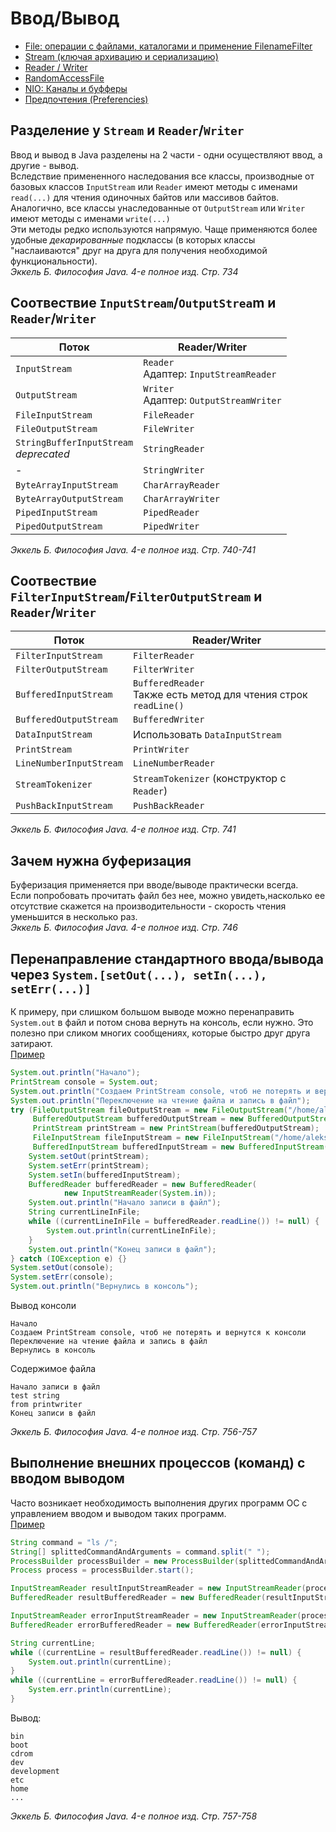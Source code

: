 # Ввод/Вывод
* [File: операции с файлами, каталогами и применение FilenameFilter](15.1.%20File%20-%20операции%20с%20файлами,%20каталогами,%20FilenameFilter/15.1.%20File%20-%20операции%20с%20файлами,%20каталогами,%20FilenameFilter.md)
* [Stream (ключая архивацию и сериализацию)](15.2.%20Stream/15.2.%20Stream.md)
* [Reader / Writer](15.3.%20Reader%20и%20Writer/15.3.%20Reader%20и%20Writer.md)
* [RandomAccessFile](15.4.%20RandomAccessFile/15.4.%20RandomAccessFile.md)
* [NIO: Каналы и буфферы](15.5.%20NIO%20-%20Каналы%20и%20буфферы/15.5.%20NIO%20-%20Каналы%20и%20буфферы.md)
* [Предпочтения (Preferencies)](15.6.%20Preferencies/15.6.%20Preferencies.md)

## Разделение у `Stream` и `Reader`/`Writer`
Ввод и вывод в Java разделены на 2 части - одни осуществляют ввод, а другие - вывод.<br/>
Вследствие примененного наследования все классы, производные от базовых классов `InputStream` или `Reader` имеют методы с именами `read(...)` для чтения одиночных байтов или массивов байтов.<br/>
Аналогично, все классы унаследованные от `OutputStream` или `Writer` имеют методы с именами `write(...)`<br/>
Эти методы редко используются напрямую. Чаще применяются более удобные _декарированные_ подклассы (в которых классы "наслаиваются" друг на друга для получения необходимой функциональности).<br/>
_Эккель Б. Философия Java. 4-е полное изд. Стр. 734_

## Соотвествие `InputStream`/`OutputStrea`m и `Reader`/`Writer`
| Поток | Reader/Writer |
| --- | --- |
| `InputStream` | `Reader`<br/>Адаптер: `InputStreamReader` |
| `OutputStream` | `Writer`<br/>Адаптер: `OutputStreamWriter` |
| `FileInputStream` | `FileReader` |
| `FileOutputStream` | `FileWriter` |
| `StringBufferInputStream`<br/>_deprecated_ | `StringReader` |
| - | `StringWriter` |
| `ByteArrayInputStream` | `CharArrayReader` |
| `ByteArrayOutputStream` | `CharArrayWriter` |
| `PipedInputStream` | `PipedReader` |
| `PipedOutputStream` | `PipedWriter` |

_Эккель Б. Философия Java. 4-е полное изд. Стр. 740-741_

## Соотвествие `FilterInputStream`/`FilterOutputStream` и `Reader`/`Writer`
| Поток | Reader/Writer |
| --- | --- |
| `FilterInputStream` | `FilterReader` |
| `FilterOutputStream` | `FilterWriter` |
| `BufferedInputStream` | `BufferedReader`<br/>Также есть метод для чтения строк `readLine()` |
| `BufferedOutputStream` | `BufferedWriter` |
| `DataInputStream` | Использовать `DataInputStream`<br/> |
| `PrintStream` | `PrintWriter` |
| `LineNumberInputStream` | `LineNumberReader` |
| `StreamTokenizer` | `StreamTokenizer` (конструктор с `Reader`) |
| `PushBackInputStream` | `PushBackReader` |

_Эккель Б. Философия Java. 4-е полное изд. Стр. 741_

## Зачем нужна буферизация
Буферизация применяется при вводе/выводе практически всегда.<br/>
Если попробовать прочитать файл без нее, можно увидеть,насколько ее отсутствие скажется на производительности - скорость чтения уменьшится в несколько раз.<br/>
_Эккель Б. Философия Java. 4-е полное изд. Стр. 746_

## Перенаправление стандартного ввода/вывода через `System.[setOut(...), setIn(...), setErr(...)]`
К примеру, при слишком большом выводе можно перенаправить `System.out` в файл и потом снова вернуть на консоль, если нужно. Это полезно при сликом многих сообщениях, которые быстро друг друга затирают.<br/>
[Пример](examples/java/io/SystemOutToFileAndBackToConsole.java)
```java
System.out.println("Начало");
PrintStream console = System.out;
System.out.println("Создаем PrintStream console, чтоб не потерять и вернутся к консоли");
System.out.println("Переключение на чтение файла и запись в файл");
try (FileOutputStream fileOutputStream = new FileOutputStream("/home/aleksei_khitev/test_6.txt");
     BufferedOutputStream bufferedOutputStream = new BufferedOutputStream(fileOutputStream);
     PrintStream printStream = new PrintStream(bufferedOutputStream);
     FileInputStream fileInputStream = new FileInputStream("/home/aleksei_khitev/test_3.txt");
     BufferedInputStream bufferedInputStream = new BufferedInputStream(fileInputStream)) {
    System.setOut(printStream);
    System.setErr(printStream);
    System.setIn(bufferedInputStream);
    BufferedReader bufferedReader = new BufferedReader(
            new InputStreamReader(System.in));
    System.out.println("Начало записи в файл");
    String currentLineInFile;
    while ((currentLineInFile = bufferedReader.readLine()) != null) {
        System.out.println(currentLineInFile);
    }
    System.out.println("Конец записи в файл");
} catch (IOException e) {}
System.setOut(console);
System.setErr(console);
System.out.println("Вернулись в консоль");
```
Вывод консоли
```
Начало
Создаем PrintStream console, чтоб не потерять и вернутся к консоли
Переключение на чтение файла и запись в файл
Вернулись в консоль
```
Содержимое файла
```
Начало записи в файл
test string
from printwriter
Конец записи в файл
```
_Эккель Б. Философия Java. 4-е полное изд. Стр. 756-757_

## Выполнение внешних процессов (команд) с вводом выводом
Часто возникает необходимость выполнения других программ ОС с управлением вводом и выводом таких программ.<br/>
[Пример](examples/java/io/ExecutExternalApp.java)
```java
String command = "ls /";
String[] splittedCommandAndArguments = command.split(" ");
ProcessBuilder processBuilder = new ProcessBuilder(splittedCommandAndArguments);
Process process = processBuilder.start();

InputStreamReader resultInputStreamReader = new InputStreamReader(process.getInputStream());
BufferedReader resultBufferedReader = new BufferedReader(resultInputStreamReader);

InputStreamReader errorInputStreamReader = new InputStreamReader(process.getInputStream());
BufferedReader errorBufferedReader = new BufferedReader(errorInputStreamReader);

String currentLine;
while ((currentLine = resultBufferedReader.readLine()) != null) {
    System.out.println(currentLine);
}
while ((currentLine = errorBufferedReader.readLine()) != null) {
    System.err.println(currentLine);
}
```
Вывод:
```
bin
boot
cdrom
dev
development
etc
home
...
```
_Эккель Б. Философия Java. 4-е полное изд. Стр. 757-758_